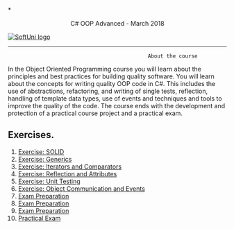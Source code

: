  *<p align="center"> C# OOP Advanced - March 2018<p>
<a href="https://softuni.bg/trainings/1843/csharp-oop-advanced-march-2018">  ![SoftUni logo][logo] <a/>

[logo]: http://innovationstarterbox.bg/wp-content/uploads/2016/05/Softuni_logo_trasparent.png "Logo Title Text 2"

---

                                                 About the course

In the Object Oriented Programming course you will learn about the principles and best practices for building quality software. You will learn about the concepts for writing quality OOP code in C#. This includes the use of abstractions, refactoring, and writing of single tests, reflection, handling of template data types, use of events and techniques and tools to improve the quality of the code. The course ends with the development and protection of a practical course project and a practical exam.

## Exercises.
1. <a href="https://github.com/melikpehlivanov/CSharp-OOP-Advanced/tree/master/Exercises%20-%20Open%20Closed%20and%20Liskov"> Exercise: SOLID </a> 
2. <a href="https://github.com/melikpehlivanov/CSharp-OOP-Advanced/tree/master/Generics%20-%20Exercises"> Exercise: Generics </a> 
3. <a href="https://github.com/melikpehlivanov/CSharp-OOP-Advanced/tree/master/Iterators%20And%20Comparators"> Exercise: Iterators and Comparators </a> 
4. <a href="https://github.com/melikpehlivanov/CSharp-OOP-Advanced/tree/master/Reflection%20-%20Exercises"> Exercise: Reflection and Attributes  </a>
5. <a href="https://github.com/melikpehlivanov/CSharp-OOP-Advanced/tree/master/Unit%20Testing%20-%20Exercises"> Exercise: Unit Testing </a>
6. <a href="https://github.com/melikpehlivanov/CSharp-OOP-Advanced/tree/master/Object%20Communication%20and%20Events%20-%20Exercise"> Exercise: Object Communication and Events </a>
7. <a href=""> Exam Preparation </a>
9. <a href=""> Exam Preparation </a>
10. <a href=""> Exam Preparation </a>
11. <a href=""> Practical Exam </a>
